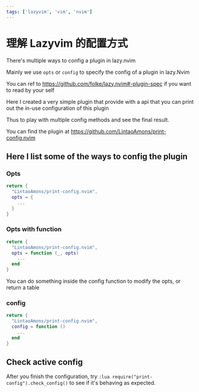 ```yaml
---
tags: ['lazyvim', 'vim', 'nvim']
---
```


# 理解 Lazyvim 的配置方式

There's multiple ways to config a plugin in lazy.nvim

Mainly we use `opts` or `config` to specify the config of a plugin in lazy.Nvim

You can ref to https://github.com/folke/lazy.nvim#-plugin-spec if you want to read by your self

Here I created a very simple plugin that provide with a api that you can print out the in-use configuration of this plugin

Thus to play with multiple config methods and see the final result. 

You can find the plugin at https://github.com/LintaoAmons/print-config.nvim

## Here I list some of the ways to config the plugin

### Opts

```lua title="./lua/plugin/print-config.lua"
return {
  "LintaoAmons/print-config.nvim",
  opts = {
    ...
  }
}
```

### Opts with function

```lua title="./lua/plugin/print-config.lua"
return {
  "LintaoAmons/print-config.nvim",
  opts = function (_, opts)
    ...
  end
}
```

You can do something inside the config function to modify the opts, or return a table 

### config

```lua title="./lua/plugin/print-config.lua"
return {
  "LintaoAmons/print-config.nvim",
  config = function ()
    ...
  end
}
```

## Check active config

After you finish the configuration, try `:lua require("print-config").check_config()` to see if it's behaving as expected.

